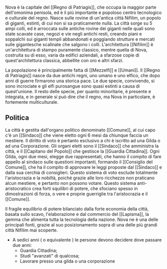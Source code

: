 Nova è la capitale del [[Regno di Patriagis]], che occupa la maggior parte dell'omonima penisola, ed è il più importante e popoloso centro tecnologico e culturale del regno. Nasce sulle rovine di un'antica città Nifilim, un popolo di giganti, estinti, di cui non si sa praticamente nulla. La città sorge su 5 ampi colli, ed è arroccata sulle antiche rovine dei giganti nelle quali sono state scavate case, negozi e vie negli antichi resti, creando piani e soppalchi sui giganti templi abbandonati e poggiando strutture e mercati sulle gigantesche scalinate che salgono i colli. L'architettura [[Nifilim]] è un'architettura di stampo puramente classico, mentre quella di Nova, costruita su di esso, varia da edifici aziendali, a sfarzose copie di quest'architettura classica, abbellite con oro e altri sfarzi. 

La popolazione è principalmente fatta di [[Mezzelfi]] e [[Umani]].
Il [[Regno di Patriagis]] nasce da due antichi regni, uno umano e uno elfico, che dopo anni di guerre firmarono una storica pace. Le due specie, convivendo, si sono incrociate e gli elfi purosangue sono quasi estinti a causa di quest'unione. Il resto delle specie, per quanto minoritarie, è presente e integrata, e in generale si può dire che il regno, ma Nova in particolare, è fortemente multiculturale. 

## Politica

La città è gestita dall'organo politico denominato [[Comune]], al cui capo c'è un [[Sindaco]] che viene eletto ogni 6 mesi da chiunque faccia un mestiere. Il diritto di voto è pertanto esclusivo a chi è iscritto ad una Gilda o ad una Corporazione. 
Gli organi eletti sono il [[Sindaco]] che amministra la città, e il [[Capitano del Popolo]] che gestisce la [[Guardia Cittadina]]. Ogni Gilda, ogni due mesi, elegge due rappresentati, che hanno il compito di fare appello al sindaco sulle questioni importanti, formando il [[Consiglio del Comune]], che ha il compito di approvare le leggi proposte dal [[Sindaco]] e dalla sua cerchia di consiglieri. 
Questo sistema di voto esclude totalmente l'aristocrazia e la nobiltà, poiché grazie alle loro ricchezze non praticano alcun mestiere, e pertanto non possono votare. Questo sistema anti-aristocratico crea forti squilibri di potere, che sfociano spesso in dimostrazioni di forza, o vere e proprie guerriglie tra l'aristocrazia e il [[Comune]].

Il fragile equilibrio di potere bilanciato dalla forte economia della città, basata sullo scavo, l'elaborazione e dal commercio del [[Lapisma]], la gemma che alimenta tutta la tecnologia della nazione. Nova ne è una delle principali fonti, grazie al suo posizionamento sopra di una delle più grandi città Nifilim mai scoperte.

- A sedici anni ( o equivalente ) le persone devono decidere dove passare due anni: 
	- Guardia Cittadina;
	- Studi "avanzati" di qualcosa;
	- Lavorare presso una gilda o una corporazione
